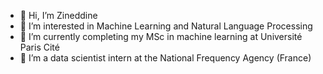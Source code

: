 - 👋 Hi, I’m Zineddine
- 👀 I’m interested in Machine Learning and Natural Language Processing
- 🌱 I’m currently completing my MSc in machine learning at Université Paris Cité
- 💼 I’m a data scientist intern at the National Frequency Agency (France)
